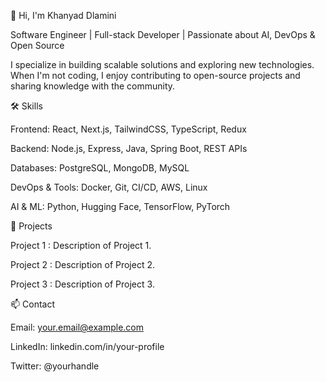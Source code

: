 👋 Hi, I'm Khanyad Dlamini

Software Engineer | Full-stack Developer | Passionate about AI, DevOps & Open Source

I specialize in building scalable solutions and exploring new technologies. When I'm not coding, I enjoy contributing to open-source projects and sharing knowledge with the community.

🛠️ Skills

Frontend: React, Next.js, TailwindCSS, TypeScript, Redux

Backend: Node.js, Express, Java, Spring Boot, REST APIs

Databases: PostgreSQL, MongoDB, MySQL

DevOps & Tools: Docker, Git, CI/CD, AWS, Linux

AI & ML: Python, Hugging Face, TensorFlow, PyTorch

💼 Projects

Project 1
: Description of Project 1.

Project 2
: Description of Project 2.

Project 3
: Description of Project 3.

📫 Contact

Email: your.email@example.com

LinkedIn: linkedin.com/in/your-profile

Twitter: @yourhandle
